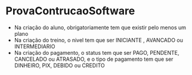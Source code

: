 # ProvaContrucaoSoftware

* Na criação do aluno, obrigatoriamente tem que existir pelo menos um plano
* Na criação do treino, o nivel tem que ser INICIANTE , AVANCADO ou INTERMEDIARIO
* Na criação do pagamento, o status tem que ser PAGO, PENDENTE, CANCELADO ou ATRASADO, e o tipo de pagamento tem que ser DINHEIRO, PIX, DEBIDO ou CREDITO
